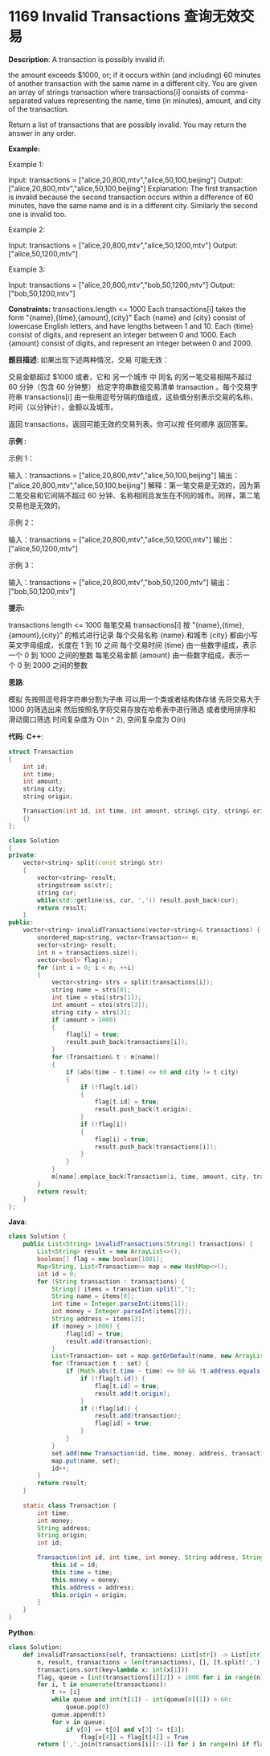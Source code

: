 # 1169 Invalid Transactions 查询无效交易

__Description__:
A transaction is possibly invalid if:

the amount exceeds $1000, or;
if it occurs within (and including) 60 minutes of another transaction with the same name in a different city.
You are given an array of strings transaction where transactions[i] consists of comma-separated values representing the name, time (in minutes), amount, and city of the transaction.

Return a list of transactions that are possibly invalid. You may return the answer in any order.

__Example:__

Example 1:

Input: transactions = ["alice,20,800,mtv","alice,50,100,beijing"]
Output: ["alice,20,800,mtv","alice,50,100,beijing"]
Explanation: The first transaction is invalid because the second transaction occurs within a difference of 60 minutes, have the same name and is in a different city. Similarly the second one is invalid too.

Example 2:

Input: transactions = ["alice,20,800,mtv","alice,50,1200,mtv"]
Output: ["alice,50,1200,mtv"]

Example 3:

Input: transactions = ["alice,20,800,mtv","bob,50,1200,mtv"]
Output: ["bob,50,1200,mtv"]

__Constraints:__
transactions.length <= 1000
Each transactions[i] takes the form "{name},{time},{amount},{city}"
Each {name} and {city} consist of lowercase English letters, and have lengths between 1 and 10.
Each {time} consist of digits, and represent an integer between 0 and 1000.
Each {amount} consist of digits, and represent an integer between 0 and 2000.

__题目描述__:
如果出现下述两种情况，交易 可能无效：

交易金额超过 $1000
或者，它和 另一个城市 中 同名 的另一笔交易相隔不超过 60 分钟（包含 60 分钟整）
给定字符串数组交易清单 transaction 。每个交易字符串 transactions[i] 由一些用逗号分隔的值组成，这些值分别表示交易的名称，时间（以分钟计），金额以及城市。

返回 transactions，返回可能无效的交易列表。你可以按 任何顺序 返回答案。

__示例 :__

示例 1：

输入：transactions = ["alice,20,800,mtv","alice,50,100,beijing"]
输出：["alice,20,800,mtv","alice,50,100,beijing"]
解释：第一笔交易是无效的，因为第二笔交易和它间隔不超过 60 分钟、名称相同且发生在不同的城市。同样，第二笔交易也是无效的。

示例 2：

输入：transactions = ["alice,20,800,mtv","alice,50,1200,mtv"]
输出：["alice,50,1200,mtv"]

示例 3：

输入：transactions = ["alice,20,800,mtv","bob,50,1200,mtv"]
输出：["bob,50,1200,mtv"]

__提示:__

transactions.length <= 1000
每笔交易 transactions[i] 按 "{name},{time},{amount},{city}" 的格式进行记录
每个交易名称 {name} 和城市 {city} 都由小写英文字母组成，长度在 1 到 10 之间
每个交易时间 {time} 由一些数字组成，表示一个 0 到 1000 之间的整数
每笔交易金额 {amount} 由一些数字组成，表示一个 0 到 2000 之间的整数

__思路__:

模拟
先按照逗号将字符串分割为子串
可以用一个类或者结构体存储
先将交易大于 1000 的筛选出来
然后按照名字将交易存放在哈希表中进行筛选
或者使用排序和滑动窗口筛选
时间复杂度为 O(n ^ 2), 空间复杂度为 O(n)

__代码__:
__C++__:

```C++
struct Transaction
{
    int id;
    int time;
    int amount;
    string city;
    string origin;

    Transaction(int id, int time, int amount, string& city, string& origin) : id(id), time(time), amount(amount), city(city), origin(origin)
    {}
};

class Solution 
{
private:
    vector<string> split(const string& str)
    {
        vector<string> result;
        stringstream ss(str);
        string cur;
        while(std::getline(ss, cur, ',')) result.push_back(cur);
        return result;
    }
public:
    vector<string> invalidTransactions(vector<string>& transactions) {
        unordered_map<string, vector<Transaction>> m;
        vector<string> result;
        int n = transactions.size();
        vector<bool> flag(n);
        for (int i = 0; i < n; ++i)
        {
            vector<string> strs = split(transactions[i]);
            string name = strs[0];
            int time = stoi(strs[1]);
            int amount = stoi(strs[2]);
            string city = strs[3];
            if (amount > 1000)
            {
                flag[i] = true;
                result.push_back(transactions[i]);
            }
            for (Transaction& t : m[name])
            {
                if (abs(time - t.time) <= 60 and city != t.city)
                {
                    if (!flag[t.id])
                    {
                        flag[t.id] = true;
                        result.push_back(t.origin);
                    }
                    if (!flag[i])
                    {
                        flag[i] = true;
                        result.push_back(transactions[i]);
                    }
                }
            }
            m[name].emplace_back(Transaction(i, time, amount, city, transactions[i]));
        }
        return result;
    }
};
```

__Java__:

```Java
class Solution {
    public List<String> invalidTransactions(String[] transactions) {
        List<String> result = new ArrayList<>();
        boolean[] flag = new boolean[1001];
        Map<String, List<Transaction>> map = new HashMap<>();
        int id = 0;
        for (String transaction : transactions) {
            String[] items = transaction.split(",");
            String name = items[0];
            int time = Integer.parseInt(items[1]);
            int money = Integer.parseInt(items[2]);
            String address = items[3];
            if (money > 1000) {
                flag[id] = true;
                result.add(transaction);
            }
            List<Transaction> set = map.getOrDefault(name, new ArrayList<>());
            for (Transaction t : set) {
                if (Math.abs(t.time - time) <= 60 && !t.address.equals(address)) {
                    if (!flag[t.id]) {
                        flag[t.id] = true;
                        result.add(t.origin);
                    }
                    if (!flag[id]) {
                        result.add(transaction);
                        flag[id] = true;
                    }
                }
            }
            set.add(new Transaction(id, time, money, address, transaction));
            map.put(name, set);
            id++;
        }
        return result;
    }
    
    static class Transaction {
        int time;
        int money;
        String address;
        String origin;
        int id;

        Transaction(int id, int time, int money, String address, String origin) {
            this.id = id;
            this.time = time;
            this.money = money;
            this.address = address;
            this.origin = origin;
        }
    }
}
```

__Python__:

```Python
class Solution:
    def invalidTransactions(self, transactions: List[str]) -> List[str]:
        n, result, transactions = len(transactions), [], [t.split(',') for t in transactions]
        transactions.sort(key=lambda x: int(x[1]))
        flag, queue = [int(transactions[i][2]) > 1000 for i in range(n)], []
        for i, t in enumerate(transactions):
            t += [i]
            while queue and int(t[1]) - int(queue[0][1]) > 60:
                queue.pop(0)
            queue.append(t)
            for v in queue:
                if v[0] == t[0] and v[3] != t[3]:
                    flag[v[4]] = flag[t[4]] = True
        return [','.join(transactions[i][:-1]) for i in range(n) if flag[i]]
```
